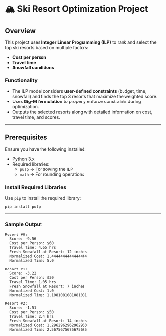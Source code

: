 # 🏔️ Ski Resort Optimization Project

## Overview
This project uses **Integer Linear Programming (ILP)** to rank and select the top ski resorts based on multiple factors:
- **Cost per person**
- **Travel time**
- **Snowfall conditions**

### **Functionality**
- The ILP model considers **user-defined constraints** (budget, time, snowfall) and finds the top 3 resorts that maximize the weighted score.
- Uses **Big-M formulation** to properly enforce constraints during optimization.
- Outputs the selected resorts along with detailed information on cost, travel time, and scores.

---

## **Prerequisites**

Ensure you have the following installed:

- Python 3.x
- Required libraries:
  - `pulp` → For solving the ILP
  - `math` → For rounding operations

### **Install Required Libraries**
Use `pip` to install the required library:
```bash
pip install pulp
```

---

### **Sample Output**

```
Resort #0:
  Score: -9.56
  Cost per Person: $60
  Travel Time: 4.65 hrs
  Fresh Snowfall at Resort: 12 inches
  Normalized Cost: 1.4444444444444444
  Normalized Time: 5.0

Resort #1:
  Score: -3.22
  Cost per Person: $30
  Travel Time: 1.05 hrs
  Fresh Snowfall at Resort: 7 inches
  Normalized Cost: 1.0
  Normalized Time: 1.1081081081081081

Resort #2:
  Score: -1.51
  Cost per Person: $50
  Travel Time: 2.4 hrs
  Fresh Snowfall at Resort: 14 inches
  Normalized Cost: 1.2962962962962963
  Normalized Time: 2.5675675675675675
```